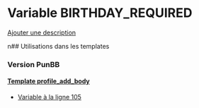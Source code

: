 # Variable BIRTHDAY_REQUIRED
[Ajouter une description](https://fa-tvars.appspot.com/BIRTHDAY_REQUIRED)

n## Utilisations dans les templates

### Version PunBB

#### [Template profile_add_body](punbb/profile_add_body.md)
* [Variable à la ligne 105](../punbb/profile_add_body.tpl#L105)
